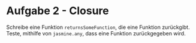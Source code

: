 # Aufgabe 2 - Closure

Schreibe eine Funktion `returnsSomeFunction`, die eine Funktion zurückgibt. Teste, mithilfe von `jasmine.any`, dass eine Funktion zurückgegeben wird.